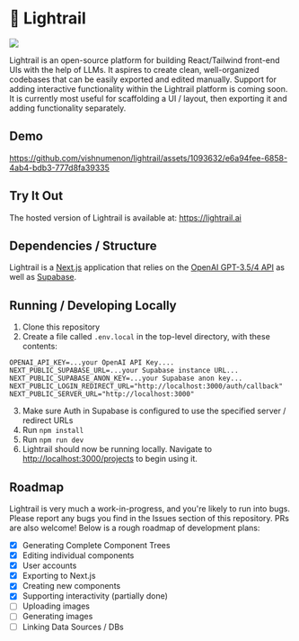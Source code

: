 # 🚈 Lightrail 

[![](https://dcbadge.vercel.app/api/server/57bNyxgb7g)](https://discord.gg/57bNyxgb7g)

Lightrail is an open-source platform for building React/Tailwind front-end UIs with the help of LLMs. It aspires to create clean, well-organized codebases that can be easily exported and edited manually. Support for adding interactive functionality within the Lightrail platform is coming soon. It is currently most useful for scaffolding a UI / layout, then exporting it and adding functionality separately.

## Demo



https://github.com/vishnumenon/lightrail/assets/1093632/e6a94fee-6858-4ab4-bdb3-777d8fa39335



## Try It Out

The hosted version of Lightrail is available at: https://lightrail.ai

## Dependencies / Structure

Lightrail is a [Next.js](https://nextjs.org/) application that relies on the [OpenAI GPT-3.5/4 API](https://platform.openai.com/) as well as [Supabase](https://supabase.com/).

## Running / Developing Locally

1. Clone this repository
2. Create a file called `.env.local` in the top-level directory, with these contents:

```
OPENAI_API_KEY=...your OpenAI API Key....
NEXT_PUBLIC_SUPABASE_URL=...your Supabase instance URL...
NEXT_PUBLIC_SUPABASE_ANON_KEY=...your Supabase anon key...
NEXT_PUBLIC_LOGIN_REDIRECT_URL="http://localhost:3000/auth/callback"
NEXT_PUBLIC_SERVER_URL="http://localhost:3000"
```

3. Make sure Auth in Supabase is configured to use the specified server / redirect URLs
4. Run `npm install`
5. Run `npm run dev`
6. Lightrail should now be running locally. Navigate to [http://localhost:3000/projects](http://localhost:3000/projects) to begin using it.

## Roadmap

Lightrail is very much a work-in-progress, and you're likely to run into bugs. Please report any bugs you find in the Issues section of this repository. PRs are also welcome!
Below is a rough roadmap of development plans:

- [x] Generating Complete Component Trees
- [x] Editing individual components
- [x] User accounts
- [x] Exporting to Next.js
- [x] Creating new components
- [x] Supporting interactivity (partially done)
- [ ] Uploading images
- [ ] Generating images
- [ ] Linking Data Sources / DBs
